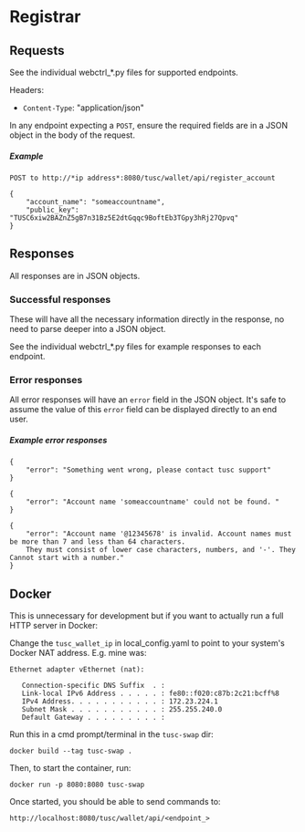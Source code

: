 # Registrar
## Requests

See the individual webctrl_*.py files for supported endpoints.

Headers:
- `Content-Type`: "application/json"

In any endpoint expecting a `POST`, ensure the required fields are in a JSON object in the body of the request.

##### Example
```
POST to http://*ip address*:8080/tusc/wallet/api/register_account
```
```
{
    "account_name": "someaccountname",
    "public_key": "TUSC6xiw2BAZnZ5gB7n31Bz5E2dtGqqc9BoftEb3TGpy3hRj27Qpvq"
}
```
## Responses

All responses are in JSON objects.

### Successful responses

These will have all the necessary information directly in the response, no need to parse deeper into a JSON object.

See the individual webctrl_*.py files for example responses to each endpoint.

### Error responses

All error responses will have an `error` field in the JSON object. 
It's safe to assume the value of this `error` field can be displayed directly to an end user. 

##### Example error responses

```
{
    "error": "Something went wrong, please contact tusc support"
}
```
```
{
    "error": "Account name 'someaccountname' could not be found. "
}
```
```
{
    "error": "Account name '@12345678' is invalid. Account names must be more than 7 and less than 64 characters. 
    They must consist of lower case characters, numbers, and '-'. They Cannot start with a number."
}
```

## Docker

This is unnecessary for development but if you want to actually run a full HTTP server in Docker:

Change the `tusc_wallet_ip` in local_config.yaml to point to your system's Docker NAT address.
E.g. mine was:
```
Ethernet adapter vEthernet (nat):

   Connection-specific DNS Suffix  . :
   Link-local IPv6 Address . . . . . : fe80::f020:c87b:2c21:bcff%8
   IPv4 Address. . . . . . . . . . . : 172.23.224.1
   Subnet Mask . . . . . . . . . . . : 255.255.240.0
   Default Gateway . . . . . . . . . :
``` 

Run this in a cmd prompt/terminal in the `tusc-swap` dir:
```
docker build --tag tusc-swap .
```

Then, to start the container, run:
```
docker run -p 8080:8080 tusc-swap
```

Once started, you should be able to send commands to:
```
http://localhost:8080/tusc/wallet/api/<endpoint_>
```